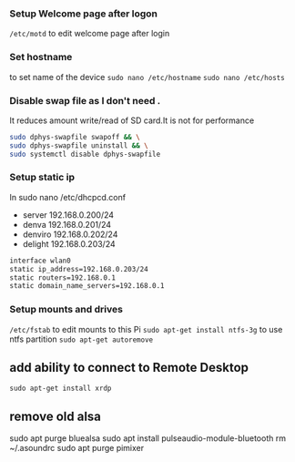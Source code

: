 ### Setup Welcome page after logon

`/etc/motd` to edit welcome page after login

### Set hostname

to set name of the device
```sudo nano /etc/hostname```
```sudo nano /etc/hosts```

### Disable swap file as I don't need .

It reduces amount write/read of SD card.It is not for performance

```bash
sudo dphys-swapfile swapoff && \
sudo dphys-swapfile uninstall && \
sudo systemctl disable dphys-swapfile
```

### Setup static ip

In sudo nano /etc/dhcpcd.conf

* server 192.168.0.200/24
* denva 192.168.0.201/24
* denviro 192.168.0.202/24
* delight 192.168.0.203/24

```bash
interface wlan0
static ip_address=192.168.0.203/24
static routers=192.168.0.1
static domain_name_servers=192.168.0.1
```

### Setup mounts and drives

`/etc/fstab` to edit mounts to this Pi
`sudo apt-get install ntfs-3g` to use ntfs partition
`sudo apt-get autoremove`

## add ability to connect to Remote Desktop

`sudo apt-get install xrdp`

## remove old alsa

sudo apt purge bluealsa sudo apt install pulseaudio-module-bluetooth rm ~/.asoundrc sudo apt purge pimixer
